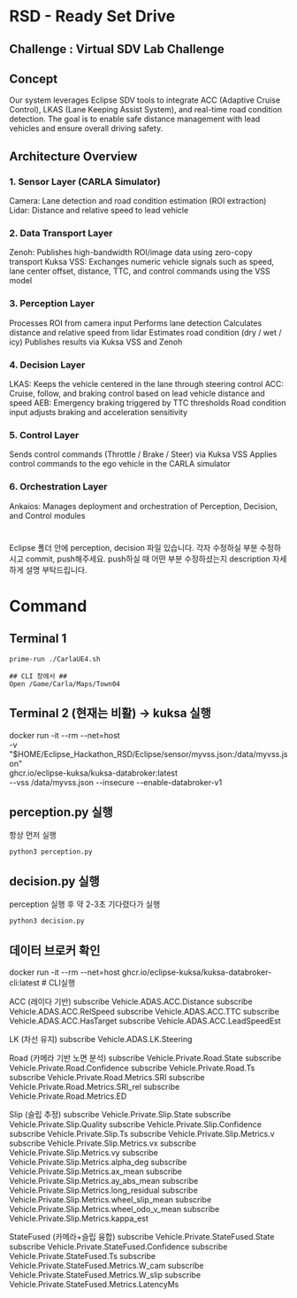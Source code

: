 # RSD - Ready Set Drive
## Challenge : Virtual SDV Lab Challenge
## Concept
Our system leverages Eclipse SDV tools to integrate ACC (Adaptive Cruise Control), LKAS (Lane Keeping Assist System), and real-time road condition detection. The goal is to enable safe distance management with lead vehicles and ensure overall driving safety.
## Architecture Overview
### 1. Sensor Layer (CARLA Simulator)
Camera: Lane detection and road condition estimation (ROI extraction)
Lidar: Distance and relative speed to lead vehicle
### 2. Data Transport Layer
Zenoh: Publishes high-bandwidth ROI/image data using zero-copy transport
Kuksa VSS: Exchanges numeric vehicle signals such as speed, lane center offset, distance, TTC, and control commands using the VSS model
### 3. Perception Layer
Processes ROI from camera input
Performs lane detection
Calculates distance and relative speed from lidar
Estimates road condition (dry / wet / icy)
Publishes results via Kuksa VSS and Zenoh
### 4. Decision Layer
LKAS: Keeps the vehicle centered in the lane through steering control
ACC: Cruise, follow, and braking control based on lead vehicle distance and speed
AEB: Emergency braking triggered by TTC thresholds
Road condition input adjusts braking and acceleration sensitivity
### 5. Control Layer
Sends control commands (Throttle / Brake / Steer) via Kuksa VSS
Applies control commands to the ego vehicle in the CARLA simulator
### 6. Orchestration Layer
Ankaios: Manages deployment and orchestration of Perception, Decision, and Control modules

# 
Eclipse 폴더 안에 perception, decision 파일 있습니다. 
각자 수정하실 부분 수정하시고 commit, push해주세요.
push하실 때 어떤 부분 수정하셨는지 description 자세하게 설명 부탁드립니다.
#

# Command
## Terminal 1
    prime-run ./CarlaUE4.sh

    ## CLI 창에서 ##
    Open /Game/Carla/Maps/Town04


## Terminal 2 (현재는 비활) -> kuksa 실행

docker run -it --rm --net=host \
  -v "$HOME/Eclipse_Hackathon_RSD/Eclipse/sensor/myvss.json:/data/myvss.json" \
  ghcr.io/eclipse-kuksa/kuksa-databroker:latest \
  --vss /data/myvss.json --insecure --enable-databroker-v1



        
## perception.py 실행
항상 먼저 실행
    
    python3 perception.py
## decision.py 실행
perception 실행 후 약 2-3초 기다렸다가 실행 
    
    python3 decision.py

    
## 데이터 브로커 확인 
docker run -it --rm --net=host ghcr.io/eclipse-kuksa/kuksa-databroker-cli:latest # CLI실행



ACC (레이다 기반)
subscribe Vehicle.ADAS.ACC.Distance
subscribe Vehicle.ADAS.ACC.RelSpeed
subscribe Vehicle.ADAS.ACC.TTC
subscribe Vehicle.ADAS.ACC.HasTarget
subscribe Vehicle.ADAS.ACC.LeadSpeedEst

LK (차선 유지)
subscribe Vehicle.ADAS.LK.Steering

Road (카메라 기반 노면 분석)
subscribe Vehicle.Private.Road.State
subscribe Vehicle.Private.Road.Confidence
subscribe Vehicle.Private.Road.Ts
subscribe Vehicle.Private.Road.Metrics.SRI
subscribe Vehicle.Private.Road.Metrics.SRI_rel
subscribe Vehicle.Private.Road.Metrics.ED

Slip (슬립 추정)
subscribe Vehicle.Private.Slip.State
subscribe Vehicle.Private.Slip.Quality
subscribe Vehicle.Private.Slip.Confidence
subscribe Vehicle.Private.Slip.Ts
subscribe Vehicle.Private.Slip.Metrics.v
subscribe Vehicle.Private.Slip.Metrics.vx
subscribe Vehicle.Private.Slip.Metrics.vy
subscribe Vehicle.Private.Slip.Metrics.alpha_deg
subscribe Vehicle.Private.Slip.Metrics.ax_mean
subscribe Vehicle.Private.Slip.Metrics.ay_abs_mean
subscribe Vehicle.Private.Slip.Metrics.long_residual
subscribe Vehicle.Private.Slip.Metrics.wheel_slip_mean
subscribe Vehicle.Private.Slip.Metrics.wheel_odo_v_mean
subscribe Vehicle.Private.Slip.Metrics.kappa_est

StateFused (카메라+슬립 융합)
subscribe Vehicle.Private.StateFused.State
subscribe Vehicle.Private.StateFused.Confidence
subscribe Vehicle.Private.StateFused.Ts
subscribe Vehicle.Private.StateFused.Metrics.W_cam
subscribe Vehicle.Private.StateFused.Metrics.W_slip
subscribe Vehicle.Private.StateFused.Metrics.LatencyMs














    
